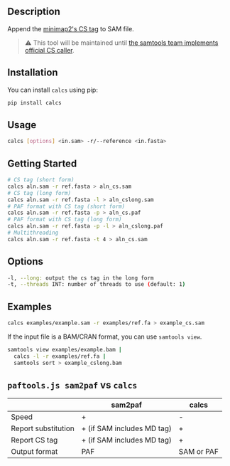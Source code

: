 ## Description

Append the [minimap2's CS tag](https://github.com/lh3/minimap2#cs) to SAM file.  


> :warning: This tool will be maintained until [the samtools team implements official CS caller](https://github.com/samtools/samtools/issues/1264).

## Installation

You can install `calcs` using pip:

```bash
pip install calcs
```

<!-- Alternatively, you can get `calcs` from bioconda:

```
conda install -c bioconda calcs
``` -->

## Usage

```bash
calcs [options] <in.sam> -r/--reference <in.fasta>
```

## Getting Started

```bash
# CS tag (short form)
calcs aln.sam -r ref.fasta > aln_cs.sam
# CS tag (long form)
calcs aln.sam -r ref.fasta -l > aln_cslong.sam
# PAF format with CS tag (short form)
calcs aln.sam -r ref.fasta -p > aln_cs.paf
# PAF format with CS tag (long form)
calcs aln.sam -r ref.fasta -p -l > aln_cslong.paf
# Multithreading
calcs aln.sam -r ref.fasta -t 4 > aln_cs.sam
```


## Options

```bash
-l, --long: output the cs tag in the long form
-t, --threads INT: number of threads to use (default: 1)
```

## Examples

```bash
calcs examples/example.sam -r examples/ref.fa > example_cs.sam
```

If the input file is a BAM/CRAN format, you can use `samtools view`.

```bash
samtools view examples/example.bam |
  calcs -l -r examples/ref.fa |
  samtools sort > example_cslong.bam
```

## `paftools.js sam2paf` vs `calcs`

|                     | sam2paf                    | calcs      |
| ------------------- | -------------------------- | ---------- |
| Speed               | +                          | -          |
| Report substitution | + (if SAM includes MD tag) | +          |
| Report CS tag       | + (if SAM includes MD tag) | +          |
| Output format       | PAF                        | SAM or PAF |


